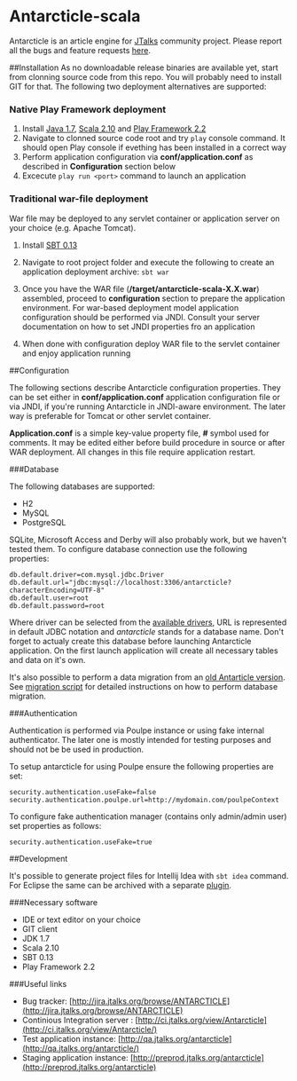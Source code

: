 Antarcticle-scala
=================

Antarcticle is an article engine for [JTalks](http://jtalks.org/) community project.
Please report all the bugs and feature requests [here](http://jira.jtalks.org/browse/ANTARCTICLE).

##Installation
As no downloadable release binaries are available yet, start from clonning source code from this repo. You will probably need to install GIT for that. The following two deployment alternatives are supported:
### Native Play Framework deployment

1. Install [Java 1.7](http://www.oracle.com/technetwork/java/javase/downloads/java-se-jre-7-download-432155.html), [Scala 2.10](http://www.scala-lang.org/download/2.10.3.html) and [Play Framework 2.2](http://downloads.typesafe.com/play/2.2.0/play-2.2.0.zip)
2. Navigate to clonned source code root and try ```play``` console command. It should open Play console if evething has been installed in a correct way
3. Perform application configuration via **conf/application.conf** as described in **Configuration** section below
4. Excecute ```play run <port>``` command to launch an application

### Traditional war-file deployment

War file may be deployed to any servlet container or application server on your choice (e.g. Apache Tomcat).

1. Install [SBT 0.13](http://www.scala-sbt.org/0.13.0/docs/Getting-Started/Setup)
3. Navigate to root project folder and execute the following to create an application deployment archive: ```sbt war``` 

4. Once you have the WAR file (**/target/antarcticle-scala-X.X.war**) assembled, proceed to **configuration** section to prepare the application environment. For war-based deployment model application configuration should be performed via JNDI. Consult your server documentation on how to set JNDI properties fro an application
5. When done with configuration deploy WAR file to the servlet container and enjoy application running   

##Configuration

The following sections describe Antarcticle configuration properties. They can be set either in  **conf/application.conf** application configuration file or via JNDI, if you're running Antarcticle in JNDI-aware environment. The later way is preferable for Tomcat or other servlet container.

**Application.conf** is a simple key-value property file, **#** symbol used for comments. It may be edited either before build procedure in source or after WAR deployment. All changes in this file require application restart.

###Database

The following databases are supported:

* H2
* MySQL
* PostgreSQL

SQLite, Microsoft Access and Derby will also probably work, but we haven't tested them.
To configure database connection use the following properties:

    db.default.driver=com.mysql.jdbc.Driver
    db.default.url="jdbc:mysql://localhost:3306/antarcticle?characterEncoding=UTF-8"
    db.default.user=root
    db.default.password=root

Where driver can be selected from the [available drivers](http://slick.typesafe.com/doc/2.0.0/api/#scala.slick.driver.JdbcDriver), URL is represented in default JDBC notation and _antarcticle_ stands for a database name. Don't forget to actualy create this database before launching Antarcticle application. On the first launch application will create all necessary tables and data on it's own.

It's also possible to perform a data migration from an [old Antarticle version](https://github.com/jtalks-org/antarcticle). See [migration script](https://github.com/jtalks-org/antarcticle-scala/blob/master/databaseMigration.sql) for detailed instructions on how to perform database migration.

###Authentication

Authentication is performed via Poulpe instance or using fake internal authenticator. The later one is mostly intended for testing purposes and should not be be used in production.

To setup antarcticle for using Poulpe ensure the following properties are set:


    security.authentication.useFake=false
    security.authentication.poulpe.url=http://mydomain.com/poulpeContext

To configure fake authentication manager (contains only admin/admin user) set properties as follows:

    security.authentication.useFake=true

##Development

It's possible to generate project files for Intellij Idea with ```sbt idea``` command. For Eclipse the same can be archived with a separate [plugin](https://github.com/typesafehub/sbteclipse).

###Necessary software
- IDE or text editor on your choice
- GIT client
- JDK 1.7
- Scala 2.10
- SBT 0.13
- Play Framework 2.2 

###Useful links
- Bug tracker: [http://jira.jtalks.org/browse/ANTARCTICLE](http://jira.jtalks.org/browse/ANTARCTICLE)
- Continious Integration server : [http://ci.jtalks.org/view/Antarcticle](http://ci.jtalks.org/view/Antarcticle/)  
- Test application instance: [http://qa.jtalks.org/antarcticle](http://qa.jtalks.org/antarcticle/)
- Staging application instance: [http://preprod.jtalks.org/antarcticle](http://preprod.jtalks.org/antarcticle)
